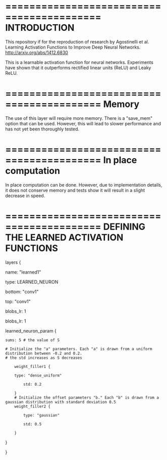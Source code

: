 ==========================================
INTRODUCTION
==========================================
This repository if for the reproduction of research by Agostinelli et al. Learning Activation Functions to Improve Deep Neural Networks. http://arxiv.org/abs/1412.6830

This is a learnable activation function for neural networks. Experiments have shown that it outperforms rectified linear units (ReLU) and Leaky ReLU.

==========================================
Memory
==========================================
The use of this layer will require more memory. There is a "save_mem" option that can be used. However, this will lead to slower performance and has not yet been thoroughly tested.

==========================================
In place computation
==========================================
In place computation can be done. However, due to implementation details, it does not conserve memory and tests show it will result in a slight decrease in speed.

==========================================
DEFINING THE LEARNED ACTIVATION FUNCTIONS
==========================================
layers {

  name: "learned1"
  
  type: LEARNED_NEURON
  
  bottom: "conv1"
  
  top: "conv1"
  
  blobs_lr: 1 
  
  blobs_lr: 1
  
  learned_neuron_param {
  
	sums: 5 # the value of S
		
	# Initialize the "a" parameters. Each "a" is drawn from a uniform distribution between -0.2 and 0.2.
	# the std increases as S decreases
		
    	weight_filler1 {
    	
		type: "dense_uniform"
		
     		std: 0.2
     		
    	}
    	# Initialize the offset parameters "b." Each "b" is drawn from a gaussian distribution with standard deviation 0.5
    	weight_filler2 {
    	
      		type: "gaussian"
      		
      		std: 0.5
      		
    	}
  }
  
}
